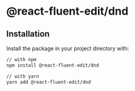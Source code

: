 # @react-fluent-edit/dnd

## Installation

Install the package in your project directory with:

```bash
// with npm
npm install @react-fluent-edit/dnd

// with yarn
yarn add @react-fluent-edit/dnd
```
